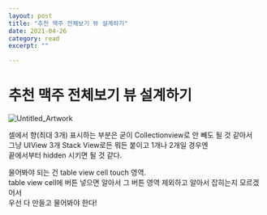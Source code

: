 ```yaml
---
layout: post
title: "추천 맥주 전체보기 뷰 설계하기" 
date: 2021-04-26
category: read 
excerpt: ""

---
```


# 추천 맥주 전체보기 뷰 설계하기

![Untitled_Artwork](https://user-images.githubusercontent.com/28949235/116050277-3e077e00-a6b2-11eb-85ab-f7c47b885d1a.png)

셀에서 향(최대 3개) 표시하는 부분은 굳이 Collectionview로 안 빼도 될 것 같아서  
그냥 UIView 3개 Stack View로든 뭐든 붙이고 1개나 2개일 경우엔  
끝에서부터 hidden 시키면 될 것 같다.

물어봐야 되는 건 table view cell touch 영역.  
table view cell에 버튼 넣으면 알아서 그 버튼 영역 제외하고 알아서 잡히는지 모르겠어서  
우선 다 만들고 물어봐야 한다!

